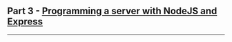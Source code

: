 ## Part 3 - [Programming a server with NodeJS and Express](https://fullstackopen.com/en/part3)

---

### 
